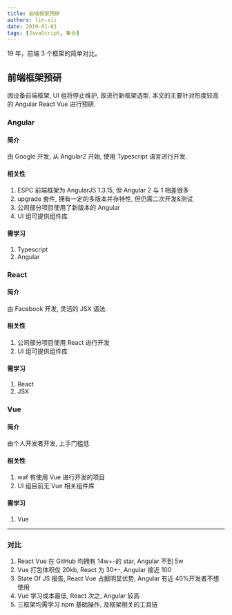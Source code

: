 ```yaml
---
title: 前端框架预研
authors: lin-xii
date: 2019-01-01
tags: [JavaScript, 集合]
---
```


19 年，前端 3 个框架的简单对比。

<!-- truncate -->

## 前端框架预研

因设备前端框架, UI 组将停止维护, 故进行新框架选型.
本文的主要针对热度较高的 Angular React Vue 进行预研.

### Angular

#### 简介

由 Google 开发, 从 Angular2 开始, 使用 Typescript 语言进行开发.

#### 相关性

1. ESPC 前端框架为 AngularJS 1.3.15, 但 Angular 2 与 1 相差很多
2. upgrade 套件, 拥有一定的多版本并存特性, 但仍需二次开发&测试
3. 公司部分项目使用了新版本的 Angular
4. UI 组可提供组件库

#### 需学习

1. Typescript
2. Angular

### React

#### 简介

由 Facebook 开发, 灵活的 JSX 语法.

#### 相关性

1. 公司部分项目使用 React 进行开发
2. UI 组可提供组件库

#### 需学习

1. React
2. JSX

### Vue

#### 简介

由个人开发者开发, 上手门槛低

#### 相关性

1. waf 有使用 Vue 进行开发的项目
2. UI 组目前无 Vue 相关组件库

#### 需学习

1. Vue

---

### 对比

1. React Vue 在 GitHub 均拥有 14w+-的 star, Angular 不到 5w
2. Vue 打包体积仅 20kb, React 为 30+-, Angular 接近 100
3. State Of JS 报告, React Vue 占据明显优势, Angular 有近 40%开发者不想使用
4. Vue 学习成本最低, React 次之, Angular 较高
5. 三框架均需学习 npm 基础操作, 及框架相关的工具链
